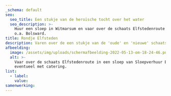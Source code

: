 ```yaml
---
_schema: default
seo:
  seo_title: Een stukje van de heroïsche tocht over het water
  seo_description: >-
    Huur een sloep in Witmarsum en vaar over de schaats Elfstedenroute langs
    o.a. Bolsward.
title: Rondje Elfsteden
description: Varen over de een stukje van de 'oude' en 'nieuwe' schaats Elfstedenroute.
afbeelding:
  image: /assets/img/uploads/schermafbeelding-2022-05-13-om-18-24-46.png
  alt: >-
    Vaar over de schaats Elfstedenroute in een sloep van Sloepverhuur Bolsward
    eventueel met catering.
list:
  - label:
    value:
samenwerking:
---
```


